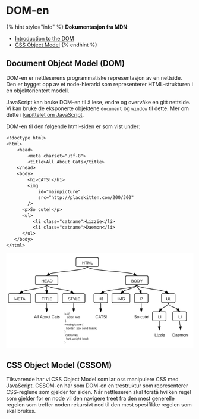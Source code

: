 # DOM-en

{% hint style="info" %}
**Dokumentasjon fra MDN**:

* [Introduction to the DOM](https://developer.mozilla.org/en-US/docs/Web/API/Document_Object_Model/Introduction)
* [CSS Object Model](https://developer.mozilla.org/en-US/docs/Web/API/CSS_Object_Model)
{% endhint %}

## Document Object Model \(DOM\)

DOM-en er nettleserens programmatiske representasjon av en nettside. Den er bygget opp av et node-hierarki som representerer HTML-strukturen i en objektorientert modell.

JavaScript kan bruke DOM-en til å lese, endre og overvåke en gitt nettside. Vi kan bruke de eksponerte objektene `document` og `window` til dette. Mer om dette i [kapittelet om JavaScript](../cover-4/07-dom-apiet.md).

DOM-en til den følgende html-siden er som vist under:

```markup
<!doctype html>
<html>
    <head>
        <meta charset="utf-8">
        <title>All About Cats</title>
    </head>
    <body>
        <h1>CATS!</h1>
        <img
            id="mainpicture"
            src="http://placekitten.com/200/300"
        />
      <p>So cute!</p>
      <ul>
          <li class="catname">Lizzie</li>
          <li class="catname">Daemon</li>
      </ul>
   </body>
</html>
```

![dom-tree](https://raw.githubusercontent.com/ewendel/frontend--bilder/master/DOM.png)

## CSS Object Model \(CSSOM\)

Tilsvarende har vi CSS Object Model som lar oss manipulere CSS med JavaScript. CSSOM-en har som DOM-en en trestruktur som representerer CSS-reglene som gjelder for siden. Når nettleseren skal forstå hvilken regel som gjelder for en node vil den navigere treet fra den mest generelle regelen som treffer noden rekursivt ned til den mest spesifikke regelen som skal brukes.

